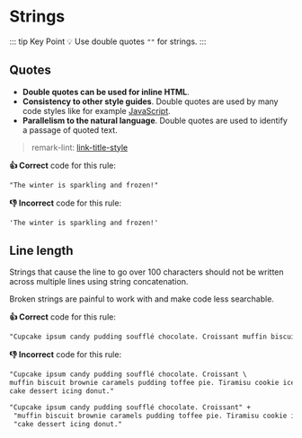# Strings

::: tip Key Point
:bulb: Use double quotes `""` for strings.
:::

## Quotes

- **Double quotes can be used for inline HTML**.
- **Consistency to other style guides**. Double quotes are used by many code styles like for example [JavaScript](https://arcticicestudio.github.io/styleguide-javascript "Link to an JS code style guide").
- **Parallelism to the natural language**. Double quotes are used to identify a passage of quoted text.

> remark-lint: [link-title-style](https://github.com/remarkjs/remark-lint/tree/master/packages/remark-lint-link-title-style)

**:thumbsup: Correct** code for this rule:

```markdown
"The winter is sparkling and frozen!"
```

**:thumbsdown: Incorrect** code for this rule:

```markdown
'The winter is sparkling and frozen!'
```

## Line length

Strings that cause the line to go over 100 characters should not be written across multiple lines using string concatenation.

Broken strings are painful to work with and make code less searchable.

**:thumbsup: Correct** code for this rule:

```markdown
"Cupcake ipsum candy pudding soufflé chocolate. Croissant muffin biscuit brownie caramels pudding toffee pie. Tiramisu cookie ice cream cake dessert icing donut."
```

**:thumbsdown: Incorrect** code for this rule:

```markdown
"Cupcake ipsum candy pudding soufflé chocolate. Croissant \
muffin biscuit brownie caramels pudding toffee pie. Tiramisu cookie ice cream \
cake dessert icing donut."
```

```markdown
"Cupcake ipsum candy pudding soufflé chocolate. Croissant" +
 "muffin biscuit brownie caramels pudding toffee pie. Tiramisu cookie ice cream " +
 "cake dessert icing donut."
```
